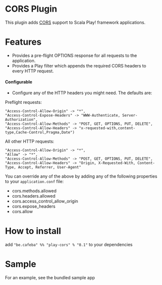 # CORS Plugin

This plugin adds [CORS](http://en.wikipedia.org/wiki/Cross-origin_resource_sharing) support to Scala Play! framework applications.

# Features

* Provides a pre-flight OPTIONS response for all requests to the application. 
* Provides a Play filter which appends the required CORS headers to every HTTP request.

#### Configurable


* Configure any of the HTTP headers you might need. The defaults are:

Preflight requests:
```
"Access-Control-Allow-Origin" -> "*",
"Access-Control-Expose-Headers" -> "WWW-Authenticate, Server-Authorization",
"Access-Control-Allow-Methods" -> "POST, GET, OPTIONS, PUT, DELETE",
"Access-Control-Allow-Headers" -> "x-requested-with,content-type,Cache-Control,Pragma,Date")
```

All other HTTP requests:
```
"Access-Control-Allow-Origin" -> "*",
"Allow" -> "*",
"Access-Control-Allow-Methods" -> "POST, GET, OPTIONS, PUT, DELETE",
"Access-Control-Allow-Headers" -> "Origin, X-Requested-With, Content-Type, Accept, Referrer, User-Agent"
```

You can override any of the above by adding any of the following properties to your `application.conf` file:

* cors.methods.allowed
* cors.headers.allowed
* cors.access_control_allow_origin
* cors.expose_headers
* cors.allow



# How to install

add  ```"be.cafeba" %% "play-cors" % "0.1"``` to your dependencies


# Sample

For an example, see the bundled sample app
